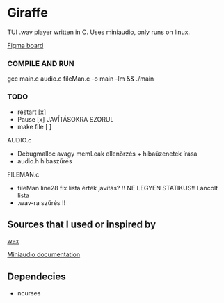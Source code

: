 # Giraffe

TUI .wav player written in C. 
Uses miniaudio, only runs on linux. 

[Figma board](https://www.figma.com/file/EsgDA7eSZUrgqkofuwwLih/Giraffe_board?type=whiteboard&node-id=0%3A1&t=zbLixc6FVzcbymoX-1)

### COMPILE AND RUN

gcc main.c audio.c fileMan.c -o main -lm && ./main


### TODO
- restart           [x]
- Pause             [x] JAVÍTÁSOKRA SZORUL
- make file         [ ]

AUDIO.c
- Debugmalloc avagy memLeak ellenőrzés + hibaüzenetek írása 
- audio.h hibaszűrés    

FILEMAN.c
  - fileMan line28 fix lista érték javítás? !! NE LEGYEN STATIKUS!! Láncolt lista
  - .wav-ra szűrés !! 

## Sources that I used or inspired by
[wax](https://github.com/znschaffer/wax/tree/main)

[Miniaudio documentation](https://miniaud.io/docs/manual/index.html)

## Dependecies
- ncurses
